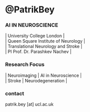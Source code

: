 # @PatrikBey 

### AI IN NEUROSCIENCE

| University College London |\
| Queen Square Institute of Neurology |\
| Translational Neurology and Stroke |\
| PI Prof. Dr. Parashkev Nachev |

### Research Focus 
| Neuroimaging | AI in Neuroscience |\
| Stroke | Neurodegeneration | 

### contact 
patrik.bey [at] ucl.ac.uk

<!---
PatrikBey/PatrikBey is a ✨ special ✨ repository because its `README.md` (this file) appears on your GitHub profile.
You can click the Preview link to take a look at your changes.
--->
